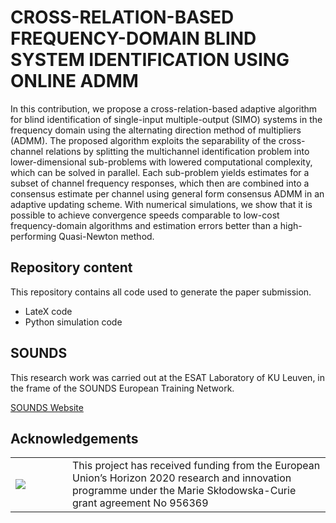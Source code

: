 # CROSS-RELATION-BASED FREQUENCY-DOMAIN BLIND SYSTEM IDENTIFICATION USING ONLINE ADMM
In this contribution, we propose a cross-relation-based adaptive algorithm for blind identification of single-input multiple-output (SIMO) systems in the frequency domain using the alternating direction method of multipliers (ADMM).
The proposed algorithm exploits the separability of the cross-channel relations by splitting the multichannel identification problem into lower-dimensional sub-problems with lowered computational complexity, which can be solved in parallel.
Each sub-problem yields estimates for a subset of channel frequency responses, which then are combined into a consensus estimate per channel using general form consensus ADMM in an adaptive updating scheme.
With numerical simulations, we show that it is possible to achieve convergence speeds comparable to low-cost frequency-domain algorithms and estimation errors better than a high-performing Quasi-Newton method.

## Repository content
This repository contains all code used to generate the paper submission.
- LateX code
- Python simulation code

## SOUNDS
This research work was carried out at the ESAT Laboratory of KU Leuven, in the frame of the SOUNDS European Training Network.

[SOUNDS Website](https://www.sounds-etn.eu/)

## Acknowledgements
<table>
    <tr>
        <td width="75">
        <img src="https://www.sounds-etn.eu/wp-content/uploads/2021/01/Screenshot-2021-01-07-at-16.50.22-600x400.png"  align="left"/>
        </td>
        <td>
        This project has received funding from the European Union’s Horizon 2020 research and innovation programme under the Marie Skłodowska-Curie grant agreement No 956369
        </td>
    </tr>
</table>




